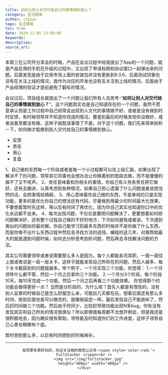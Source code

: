 ```yaml
---
title: 如何让别人对交代给自己的事情做到放心？
category: 生活随笔
author: itgoyo
tags: 生活随笔
toc: true
date: 2020-11-05 23:00:08
keywords:
description:
source_url:
---
```


本周三在公司开分享会的时候，产品在会议过程中给我提出了App的一个问题，就是产品在用的手机在升级的过程中，又出现了申请权限和协议窗口一起弹出来的问题。后面发现是由于应用市场上面的安装包并没有更新到9.3.6，后面测试同事也没有在关注上线的情况，我作为对应的开发也没有去关注到上线的情况，后面由于产品经理的验证才提前避免了翻车的情况。

会议过后，项目组长就提出了一个问题让我们所有人去思考-“**如何让别人对交代给自己的事情做到放心？**”，这个问题其实也是自己知道存在的一个问题，虽然不愿意承认但是工作过程中自己经常会出现别人交代的事情做不好，或者是没有做到时时反馈，有时候领导并不知道你完成的情况，要是到最后的时候发现你没做好，或者说甚至都没有做，这样子就耽误事情了不是。对于这个问题，我们先来简单剖析一下，如何做才能做到别人交代给自己的事情做到放心。

- 反馈
- 责任
- 用心
- 复盘

1、自己做的东西每一个阶段或者是每一个小过程都可以往上级汇报，如果出现了解决不了的问题，领导其它同事也会想办法让你换着别的思路去做，而不是傻傻的做不了又不吱声。
2、责任意味着和你相关的事情，你自己有义务有责任把它做好，还有去跟进，认真考虑到各种情况，如果自己担心遗漏了什么问题或者说想当然的话，会把事情给搞砸。
3、用心意味着你自己做的东西，不是单纯的只是实现功能，更多的是优化你自己的想法还有代码，尽量做到用最少的时间最大化效果，不要想着暂时先这样，等以后有时间了再优化，因为你自己其实也知道你口中的优化永远都不会来。
4、每次出现问题，不仅仅是要把问题解决了，更要想着如何把问题解决好，还有整个过程自己做的不好的地方，下次如何避免或者说，下次遇到类似的问题如何最优解。你自己能学习到最多东西的时候并不是你做了什么东西，而是你做不出什么东西过程中然后去寻找方法的途径。编程的这几年，对我帮助最大的就是遇到问题时候，如何去分析思考剖析问题，然后再去寻找解决问题的方法。

其实公司需要领导或者说需要那么多人是因为，每个人都能各司其职，一层一层往上报或者说是一层一层关卡，这样子就能发现自己所存在的问题，然后人越多，每个关卡截获到的问题就越多。举个例子，一个月实现三个功能，你觉得：
1.一个月领导什么都不管，然后一个月之后拿你三个功能。
2.一个月分3个阶段，每个阶段10天，每10天完成一个功能，然后一个月之后再看三个功能效果。
你觉得那个的功能会做得更好一点？
当然是分阶段的，为什么呢？首先人都是有惰性的，没有别人监督的时候自己是怎么舒服怎么来，可能前几天都在玩，想着后面还有那么多时间，拖到后面也是可以做完的，就像拖延症一样。最后发现自己不能放纵了，然后赶时间做三个功能。然后由于时间少，比较赶导致功能出现N多bug，你有没有发现其实和自己所处的情况很类似？所以即便我每周都不太想开例会，但是我还是很积极地去，因为确实很有帮助，领导能及时知道你们的工作进度，这样子领导自己心里也稍微有个底。

暂时想到那么多，以后有时间想到的时候再补。





---

<div align=center>

        发现更多更好玩的，欢迎关注我的微信公众号:<span style='color:red;'> FullStacker </span><br />
        <img src="/img/fullstacker.jpg"
            height="400px" width="400px" />
    </div>
